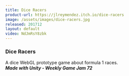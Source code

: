```yaml
---
title: Dice Racers
product-url: https://jlreymendez.itch.io/dice-racers
image: /assets/images/dice-racers.jpg
released: 201712
layout: default
video: NdJmRsY8zbk
---
```


### Dice Racers

A dice WebGL prototype game about formula 1 races. <br>
***Made with Unity - Weekly Game Jam 72***